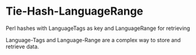 # Tie-Hash-LanguageRange
Perl hashes with LanguageTags as key and LanguageRange for retrieving

Language-Tags and Language-Range are a complex way to store and retrieve data.